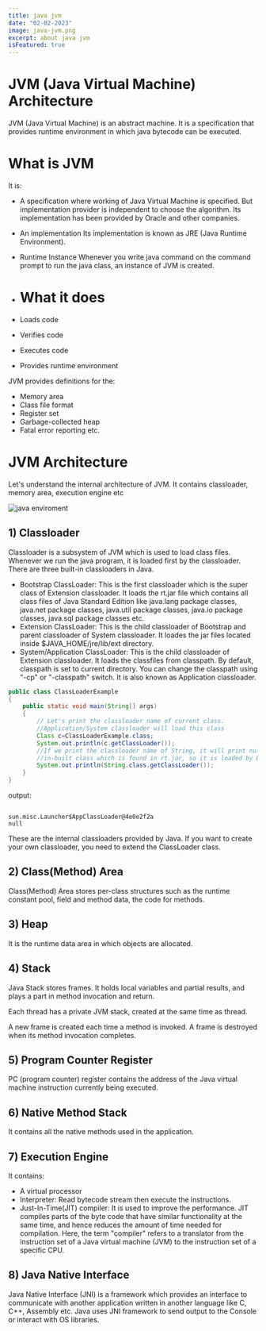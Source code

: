 ```yaml
---
title: java jvm
date: "02-02-2023"
image: java-jvm.png
excerpt: about java jvm
isFeatured: true
---
```


# JVM (Java Virtual Machine) Architecture

JVM (Java Virtual Machine) is an abstract machine. It is a specification that provides runtime environment in which java bytecode can be executed.

# What is JVM

It is:

- A specification where working of Java Virtual Machine is specified. But implementation provider is independent to choose the algorithm. Its implementation has been provided by Oracle and other companies.
- An implementation Its implementation is known as JRE (Java Runtime Environment).
- Runtime Instance Whenever you write java command on the command prompt to run the java class, an instance of JVM is created.

- # What it does 
- Loads code
- Verifies code
- Executes code
- Provides runtime environment

JVM provides definitions for the:

- Memory area
- Class file format
- Register set
- Garbage-collected heap
- Fatal error reporting etc.

# JVM Architecture

Let's understand the internal architecture of JVM. It contains classloader, memory area, execution engine etc

![java enviroment](https://static.javatpoint.com/images/jvm-architecture.png)

## 1) Classloader

Classloader is a subsystem of JVM which is used to load class files. Whenever we run the java program, it is loaded first by the classloader. There are three built-in classloaders in Java.

- Bootstrap ClassLoader: This is the first classloader which is the super class of Extension classloader. It loads the rt.jar file which contains all class files of Java Standard Edition like java.lang package classes, java.net package classes, java.util package classes, java.io package classes, java.sql package classes etc.
- Extension ClassLoader: This is the child classloader of Bootstrap and parent classloader of System classloader. It loades the jar files located inside $JAVA_HOME/jre/lib/ext directory.
- System/Application ClassLoader: This is the child classloader of Extension classloader. It loads the classfiles from classpath. By default, classpath is set to current directory. You can change the classpath using "-cp" or "-classpath" switch. It is also known as Application classloader.

```java
public class ClassLoaderExample
{
    public static void main(String[] args)
    {
        // Let's print the classloader name of current class.
        //Application/System classloader will load this class
        Class c=ClassLoaderExample.class;
        System.out.println(c.getClassLoader());
        //If we print the classloader name of String, it will print null because it is an
        //in-built class which is found in rt.jar, so it is loaded by Bootstrap classloader
        System.out.println(String.class.getClassLoader());
    }
}
```

output:

```

sun.misc.Launcher$AppClassLoader@4e0e2f2a
null
```

These are the internal classloaders provided by Java. If you want to create your own classloader, you need to extend the ClassLoader class.

## 2) Class(Method) Area

Class(Method) Area stores per-class structures such as the runtime constant pool, field and method data, the code for methods.

## 3) Heap

It is the runtime data area in which objects are allocated.

## 4) Stack

Java Stack stores frames. It holds local variables and partial results, and plays a part in method invocation and return.

Each thread has a private JVM stack, created at the same time as thread.

A new frame is created each time a method is invoked. A frame is destroyed when its method invocation completes.

## 5) Program Counter Register

PC (program counter) register contains the address of the Java virtual machine instruction currently being executed.

## 6) Native Method Stack

It contains all the native methods used in the application.

## 7) Execution Engine

It contains:

- A virtual processor
- Interpreter: Read bytecode stream then execute the instructions.
- Just-In-Time(JIT) compiler: It is used to improve the performance. JIT compiles parts of the byte code that have similar functionality at the same time, and hence reduces the amount of time needed for compilation. Here, the term "compiler" refers to a translator from the instruction set of a Java virtual machine (JVM) to the instruction set of a specific CPU.


##   8) Java Native Interface
Java Native Interface (JNI) is a framework which provides an interface to communicate with another application written in another language like C, C++, Assembly etc. Java uses JNI framework to send output to the Console or interact with OS libraries.